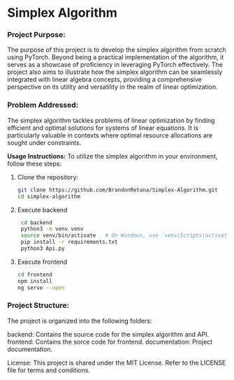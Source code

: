 # Simplex Algorithm

### Project Purpose:
The purpose of this project is to develop the simplex algorithm from scratch using PyTorch. Beyond being a practical implementation of the algorithm, it serves as a showcase of proficiency in leveraging PyTorch effectively. The project also aims to illustrate how the simplex algorithm can be seamlessly integrated with linear algebra concepts, providing a comprehensive perspective on its utility and versatility in the realm of linear optimization.

### Problem Addressed:
The simplex algorithm tackles problems of linear optimization by finding efficient and optimal solutions for systems of linear equations. It is particularly valuable in contexts where optimal resource allocations are sought under constraints.

**Usage Instructions:**
To utilize the simplex algorithm in your environment, follow these steps:

1. Clone the repository:
   ```bash
   git clone https://github.com/BrandonRetana/Simplex-Algorithm.git
   cd simplex-algorithm
   ```
2. Execute backend
   ```bash
    cd backend
    python3 -m venv venv
    source venv/bin/activate   # On Windows, use `venv\Scripts\activate`
    pip install -r requirements.txt
    python3 Api.py
   ```

3. Execute frontend
   ```bash
   cd frontend
   npm install
   ng serve --open
   ```


### Project Structure:
The project is organized into the following folders:

backend: Contains the source code for the simplex algorithm and API.
frontend: Contains the sorce code for frontend. 
documentation: Project documentation.


License:
This project is shared under the MIT License. Refer to the LICENSE file for terms and conditions.
